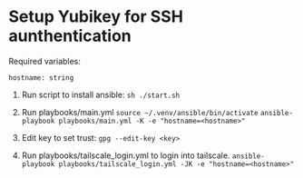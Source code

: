 # Setup Yubikey for SSH aunthentication

Required variables:

    hostname: string

1. Run script to install ansible:
    `sh ./start.sh`

2. Run playbooks/main.yml
    `source ~/.venv/ansible/bin/activate`
    `ansible-playbook playbooks/main.yml -K -e "hostname=<hostname>"`

3. Edit key to set trust:
    `gpg --edit-key <key>`

4. Run playbooks/tailscale_login.yml to login into tailscale.
    `ansible-playbook playbooks/tailscale_login.yml -JK -e "hostname=<hostname>"`
